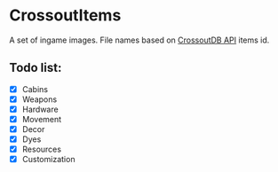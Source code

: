 # CrossoutItems
A set of ingame images. File names based on [CrossoutDB API](https://github.com/Zicore/CrossoutMarket#crossoutdb-api) items id.

## Todo list:
 - [x] Cabins
 - [x] Weapons
 - [x] Hardware
 - [x] Movement
 - [x] Decor
 - [x] Dyes
 - [x] Resources
 - [x] Customization